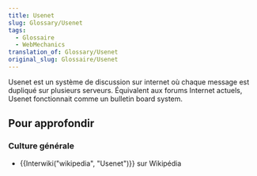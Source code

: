 ```yaml
---
title: Usenet
slug: Glossary/Usenet
tags:
  - Glossaire
  - WebMechanics
translation_of: Glossary/Usenet
original_slug: Glossaire/Usenet
---
```

Usenet est un système de discussion sur internet où chaque message est dupliqué sur plusieurs serveurs. Équivalent aux forums Internet actuels, Usenet fonctionnait comme un bulletin board system.

## Pour approfondir

### **Culture générale**

- {{Interwiki("wikipedia", "Usenet")}} sur Wikipédia
